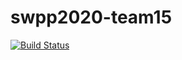 # swpp2020-team15
[![Build Status](https://travis-ci.org/swsnu/swpp2020-team15.svg?branch=mid-presentation)](https://travis-ci.org/swsnu/swpp2020-team15)
